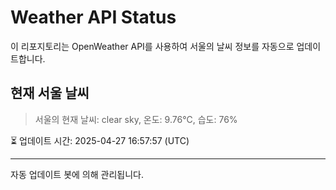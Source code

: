 
# Weather API Status

이 리포지토리는 OpenWeather API를 사용하여 서울의 날씨 정보를 자동으로 업데이트합니다.

## 현재 서울 날씨
> 서울의 현재 날씨: clear sky, 온도: 9.76°C, 습도: 76%

⏳ 업데이트 시간: 2025-04-27 16:57:57 (UTC)

---
자동 업데이트 봇에 의해 관리됩니다.
